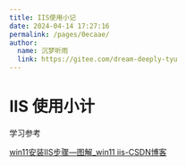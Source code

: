 ```yaml
---
title: IIS使用小记
date: 2024-04-14 17:27:16
permalink: /pages/0ecaae/
author: 
  name: 沉梦听雨
  link: https://gitee.com/dream-deeply-tyu
---
```

# IIS 使用小计





学习参考

[win11安装IIS步骤—图解_win11 iis-CSDN博客](https://blog.csdn.net/weixin_42870215/article/details/126662527)